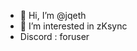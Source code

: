 - 👋 Hi, I’m @jqeth
- 👀 I’m interested in zKsync
- Discord : foruser

<!---
jqeth/jqeth is a ✨ special ✨ repository because its `README.md` (this file) appears on your GitHub profile.
You can click the Preview link to take a look at your changes.
--->
